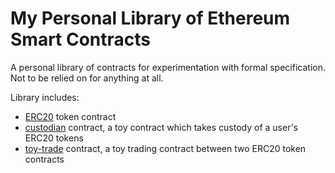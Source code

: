 # My Personal Library of Ethereum Smart Contracts

A personal library of contracts for experimentation with formal specification. Not to be relied on for anything at all.

Library includes:
- [ERC20](erc20/) token contract
- [custodian](custodian/) contract, a toy contract which takes custody of a user's ERC20 tokens
- [toy-trade](toy-trade/) contract, a toy trading contract between two ERC20 token contracts